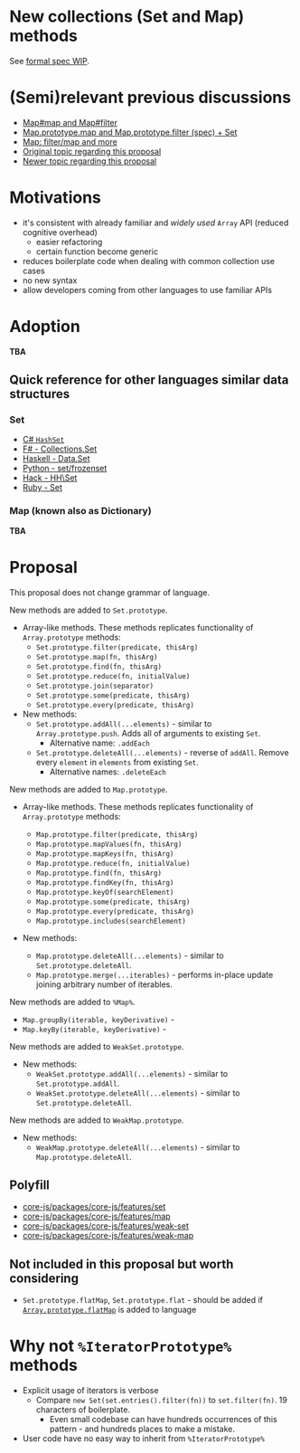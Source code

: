 # New collections (Set and Map) methods

See [formal spec WIP](https://tc39.github.io/proposal-collection-methods/).

# (Semi)relevant previous discussions

* [Map#map and Map#filter](https://github.com/tc39/ecma262/pull/13)
* [Map.prototype.map and Map.prototype.filter (spec) + Set](https://esdiscuss.org/notes/2014-11-19)
* [Map: filter/map and more](https://esdiscuss.org/topic/map-filter-map-and-more)
* [Original topic regarding this proposal](https://esdiscuss.org/topic/new-set-prototype-methods)
* [Newer topic regarding this proposal](https://esdiscuss.org/topic/new-set-methods-again)


# Motivations

* it's consistent with already familiar and *widely used* `Array` API (reduced cognitive overhead)
  * easier refactoring
  * certain function become generic
* reduces boilerplate code when dealing with common collection use cases
* no new syntax
* allow developers coming from other languages to use familiar APIs

# Adoption

**TBA**


## Quick reference for other languages similar data structures

### Set

* [C# `HashSet`](https://msdn.microsoft.com/en-us/library/bb359438.aspx)
* [F# - Collections.Set](https://msdn.microsoft.com/en-au/vstudio/ee340244(v=vs.89))
* [Haskell - Data.Set](http://hackage.haskell.org/package/containers-0.5.10.2/docs/Data-Set.html)
* [Python - set/frozenset](https://docs.python.org/3.6/library/stdtypes.html#set)
* [Hack - HH\Set](https://docs.hhvm.com/hack/reference/class/HH.Set/)
* [Ruby - Set](https://ruby-doc.org/stdlib-2.5.0/libdoc/set/rdoc/Set.html)

### Map (known also as Dictionary)

**TBA**

# Proposal

This proposal does not change grammar of language.

New methods are added to `Set.prototype`.

* Array-like methods. These methods replicates functionality of `Array.prototype` methods:
  * `Set.prototype.filter(predicate, thisArg)`
  * `Set.prototype.map(fn, thisArg)`
  * `Set.prototype.find(fn, thisArg)`
  * `Set.prototype.reduce(fn, initialValue)`
  * `Set.prototype.join(separator)`
  * `Set.prototype.some(predicate, thisArg)`
  * `Set.prototype.every(predicate, thisArg)`
* New methods:
  * `Set.prototype.addAll(...elements)` - similar to `Array.prototype.push`. Adds all of arguments to existing `Set`.
    * Alternative name: `.addEach`
  * `Set.prototype.deleteAll(...elements)` - reverse of `addAll`. Remove every `element` in `elements` from existing `Set`.
    * Alternative names: `.deleteEach`

New methods are added to `Map.prototype`.

* Array-like methods. These methods replicates functionality of `Array.prototype` methods:
  * `Map.prototype.filter(predicate, thisArg)`
  * `Map.prototype.mapValues(fn, thisArg)`
  * `Map.prototype.mapKeys(fn, thisArg)`
  * `Map.prototype.reduce(fn, initialValue)`
  * `Map.prototype.find(fn, thisArg)`
  * `Map.prototype.findKey(fn, thisArg)`
  * `Map.prototype.keyOf(searchElement)`
  * `Map.prototype.some(predicate, thisArg)`
  * `Map.prototype.every(predicate, thisArg)`
  * `Map.prototype.includes(searchElement)`

* New methods:
  * `Map.prototype.deleteAll(...elements)` - similar to `Set.prototype.deleteAll`.
  * `Map.prototype.merge(...iterables)` - performs in-place update joining arbitrary number of iterables.
  
New methods are added to `%Map%`.

* `Map.groupBy(iterable, keyDerivative)` -
* `Map.keyBy(iterable, keyDerivative)` - 

New methods are added to `WeakSet.prototype`.

* New methods:
  * `WeakSet.prototype.addAll(...elements)` - similar to `Set.prototype.addAll`.
  * `WeakSet.prototype.deleteAll(...elements)` - similar to `Set.prototype.deleteAll`.

New methods are added to `WeakMap.prototype`.

* New methods:
  * `WeakMap.prototype.deleteAll(...elements)` - similar to `Map.prototype.deleteAll`.

## Polyfill

* [core-js/packages/core-js/features/set](https://github.com/zloirock/core-js/tree/master/packages/core-js/features/set)
* [core-js/packages/core-js/features/map](https://github.com/zloirock/core-js/tree/master/packages/core-js/features/map)
* [core-js/packages/core-js/features/weak-set](https://github.com/zloirock/core-js/tree/master/packages/core-js/features/weak-set)
* [core-js/packages/core-js/features/weak-map](https://github.com/zloirock/core-js/tree/master/packages/core-js/features/weak-map)

## Not included in this proposal but worth considering

* `Set.prototype.flatMap`, `Set.prototype.flat` - should be added if [`Array.prototype.flatMap`](https://github.com/tc39/proposal-flatMap) is added to language

# Why not `%IteratorPrototype%` methods

* Explicit usage of iterators is verbose
  * Compare `new Set(set.entries().filter(fn))` to `set.filter(fn)`. 19 characters of boilerplate.
    * Even small codebase can have hundreds occurrences of this pattern - and hundreds places to make a mistake.
* User code have no easy way to inherit from `%IteratorPrototype%`

